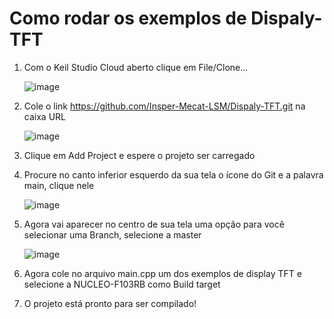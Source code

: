 # Como rodar os exemplos de Dispaly-TFT
1. Com o Keil Studio Cloud aberto clique em File/Clone...

	![image](https://github.com/Insper-Mecat-LSM/Dispaly-TFT/assets/26482377/0c40efdf-5d4e-4f74-b2a5-fb60df48d0be)

2. Cole o link https://github.com/Insper-Mecat-LSM/Dispaly-TFT.git na caixa URL

	![image](https://github.com/Insper-Mecat-LSM/Dispaly-TFT/assets/26482377/aae07206-0eb9-4964-aa7c-51977bf56bc1)

3. Clique em Add Project e espere o projeto ser carregado
4. Procure no canto inferior esquerdo da sua tela o ícone do Git e a palavra main, clique nele

	![image](https://github.com/Insper-Mecat-LSM/Dispaly-TFT/assets/26482377/d4c139d0-ccd8-4f5b-acf5-b527f252e384)

5. Agora vai aparecer no centro de sua tela uma opção para você selecionar uma Branch, selecione a master

	![image](https://github.com/Insper-Mecat-LSM/Dispaly-TFT/assets/26482377/27756aa2-9999-49da-9e86-f6d601dd85c5)

6. Agora cole no arquivo main.cpp um dos exemplos de display TFT e selecione a NUCLEO-F103RB como Build target
7. O projeto está pronto para ser compilado!
